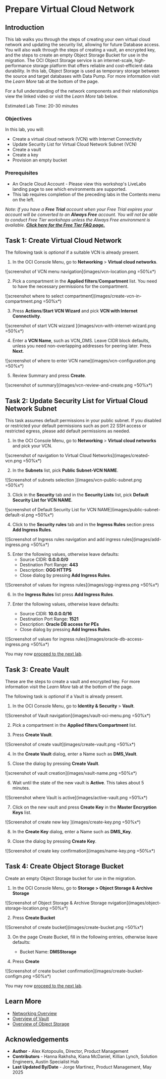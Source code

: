 # Prepare Virtual Cloud Network

## Introduction

This lab walks you through the steps of creating your own virtual cloud network and updating the security list, allowing for future Database access. You will also walk through the steps of creating a vault, an encrypted key, and the steps to create an empty Object Storage Bucket for use in the migration. The OCI Object Storage service is an internet-scale, high-performance storage platform that offers reliable and cost-efficient data durability. In this lab, Object Storage is used as temporary storage between the source and target databases with Data Pump. For more information visit the *Learn More* tab at the bottom of the page.

For a full understanding of the network components and their relationships view the linked video or visit the *Learn More* tab below.

  [](youtube:mIYSgeX5FkM)

Estimated Lab Time: 20-30 minutes

### Objectives

In this lab, you will:
* Create a virtual cloud network (VCN) with Internet Connectivity
* Update Security List for Virtual Cloud Network Subnet (VCN)
* Create a vault
* Create a key
* Provision an empty bucket

### Prerequisites

* An Oracle Cloud Account - Please view this workshop's LiveLabs landing page to see which environments are supported.
* This lab requires completion of the preceding labs in the Contents menu on the left.

*Note: If you have a **Free Trial** account when your Free Trial expires your account will be converted to an **Always Free** account. You will not be able to conduct Free Tier workshops unless the Always Free environment is available. **[Click here for the Free Tier FAQ page.](https://www.oracle.com/cloud/free/faq.html)***

## Task 1: Create Virtual Cloud Network

The following task is *optional* if a suitable VCN is already present.

1. In the OCI Console Menu, go to **Networking** > **Virtual cloud networks**.

  ![screenshot of VCN menu navigation](images/vcn-location.png =50%x*)

2. Pick a compartment in the **Applied filters**/**Compartment**  list. You need to have the necessary permissions for the compartment.

  ![screenshot where to select compartment](images/create-vcn-in-compartment.png =50%x*)

3. Press **Actions**/**Start VCN Wizard** and pick **VCN with Internet Connectivity**.

  ![screenshot of start VCN wizzard ](images/vcn-with-internet-wizard.png =50%x*)

4. Enter a **VCN Name**, such as VCN\_DMS. Leave CIDR block defaults, unless you need non-overlapping addresses for peering later. Press **Next**.

  ![screenshot of where to enter VCN name](images/vcn-configuration.png =50%x*)

5. Review Summary and press **Create**.

  ![screenshot of summary](images/vcn-review-and-create.png =50%x*)

## Task 2: Update Security List for Virtual Cloud Network Subnet

This task assumes default permissions in your public subnet. If you disabled or restricted your default permissions such as port 22 SSH access or restricted egress, please add default permissions as needed.

1. In the OCI Console Menu, go to **Networking** > **Virtual cloud networks** and pick your VCN.

  ![screenshot of navigation to Virtual Cloud Networks](images/created-vcn.png =50%x*)

2. In the **Subnets** list, pick **Public Subnet-VCN NAME**.

  ![Screenshot of subnets selection ](images/vcn-public-subnet.png =50%x*)

3. Click in the **Security** tab and in the **Security Lists** list, pick **Default Security List for VCN NAME**.

  ![screenshot of Default Security List for VCN NAME](images/public-subnet-default-sl.png =50%x*)

4. Click to the **Security rules** tab and in the **Ingress Rules** section press **Add Ingress Rules**.

  ![Screenshot of Ingress rules navigation and add ingress rules](images/add-ingress.png =50%x*)

5. Enter the following values, otherwise leave defaults:
    - Source CIDR: **0.0.0.0/0**
    - Destination Port Range: **443**
    - Description: **OGG HTTPS**
    - Close dialog by pressing **Add Ingress Rules**.

  ![Screenshot of values for ingress rules](images/ogg-ingress.png =50%x*)

6. In the **Ingress Rules** list press **Add Ingress Rules**.

7. Enter the following values, otherwise leave defaults:
    - Source CIDR: **10.0.0.0/16**
    - Destination Port Range: **1521**
    - Description: **Oracle DB access for PEs**
    - Close dialog by pressing **Add Ingress Rules**.

  ![Screenshot of values for ingress rules](images/oracle-db-access-ingress.png =50%x*)


You may now [proceed to the next lab](#next).


## Task 3: Create Vault

These are the steps to create a vault and encrypted key. For more information visit the *Learn More* tab at the bottom of the page.

The following task is *optional* if a Vault is already present.

1. In the OCI Console Menu, go to **Identity & Security** > **Vault**.

  ![Screenshot of Vault navigation](images/vault-oci-menu.png =50%x*)

2. Pick a compartment in the **Applied filters**/**Compartment**  list.

3. Press **Create Vault**.

  ![Screenshot of create vault](images/create-vault.png =50%x*)

4. In the **Create Vault** dialog, enter a Name such as **DMS\_Vault**.

5. Close the dialog by pressing **Create Vault**.

  ![screenshot of vault creation](images/vault-name.png =50%x*)

6. Wait until the state of the new vault is **Active**. This takes about 5 minutes.

  ![Screenshot where Vault is active](images/active-vault.png =50%x*)

7. Click on the new vault and press **Create Key** in the **Master Encryption Keys** list.

  ![Screenshot of create new key ](images/create-key.png =50%x*)

8. In the **Create Key** dialog, enter a Name such as **DMS\_Key**.

9. Close the dialog by pressing **Create Key**.

  ![Screenshot of create key confirmation](images/name-key.png =50%x*)



## Task 4: Create Object Storage Bucket

Create an empty Object Storage bucket for use in the migration.

1. In the OCI Console Menu, go to **Storage > Object Storage & Archive Storage**

  ![Screenshot of Object Storage & Archive Storage nvigation](images/object-storage-location.png =50%x*)

2. Press **Create Bucket**

  ![Screenshot of create bucket](images/create-bucket.png =50%x*)

3. On the page Create Bucket, fill in the following entries, otherwise leave defaults:

    - Bucket Name: **DMSStorage**

4. Press **Create**

  ![Screenshot of create bucket confirmation](images/create-bucket-configm.png =50%x*)

You may now [proceed to the next lab](#next).


## Learn More

* [Networking Overview](https://docs.oracle.com/en-us/iaas/Content/Network/Concepts/overview.htm)
* [Overview of Vault](https://docs.oracle.com/en-us/iaas/Content/KeyManagement/Concepts/keyoverview.htm)
* [Overview of Object Storage](https://docs.oracle.com/en-us/iaas/Content/Object/Concepts/objectstorageoverview.htm)

## Acknowledgements
* **Author** - Alex Kotopoulis, Director, Product Management
* **Contributors** -  Hanna Rakhsha, Kiana McDaniel, Killian Lynch, Solution Engineers, Austin Specialist Hub
* **Last Updated By/Date** - Jorge Martinez, Product Management, May 2025
